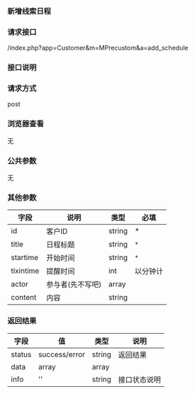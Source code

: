 ### **新增线索日程**
### **请求接口**
/index.php?app=Customer&m=MPrecustom&a=add_schedule

### **接口说明**

### **请求方式**
post

### **浏览器查看**
无

### **公共参数** 
无

### **其他参数**
|字段       |说明            |类型    |必填           |
| --------- |--------      |--------|--------       |
|id         |客户ID|string|    *|
|title      |日程标题 | string | `*`         |
|startime   |开始时间|string  | `*` |
|tixintime  | 提醒时间 | int | 以分钟计 |
|actor      | 参与者(先不写吧) | array | |
|content    | 内容 | string | |

### **返回结果**
|字段       |值             |类型    |说明           |
| --------- |--------      |--------|--------       |
|status     |success/error |string |返回结果         |
|data       |array         |array  | |
|info       | '' | string | 接口状态说明  |


